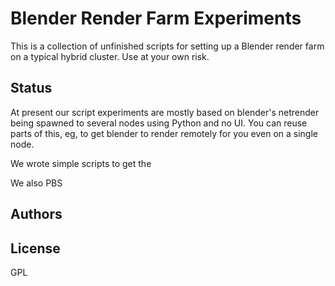 # Blender Render Farm Experiments

This is a collection of unfinished scripts for setting up a Blender render farm
on a typical hybrid cluster. Use at your own risk. 

## Status

At present our script experiments are mostly based on blender's netrender
being spawned to several nodes using Python and no UI. You can reuse parts of
this, eg, to get blender to render remotely for you even on a single node.

We wrote simple scripts to get the 

We also PBS 

## Authors

## License
GPL
